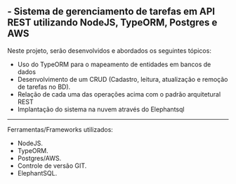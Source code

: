 
<h2> - Sistema de gerenciamento de tarefas em API REST utilizando NodeJS, TypeORM, Postgres e AWS </h2>

Neste projeto, serão desenvolvidos e abordados os seguintes tópicos:

* Uso do TypeORM para o mapeamento de entidades em bancos de dados
* Desenvolvimento de um CRUD (Cadastro, leitura, atualização e remoção de tarefas no BD).
* Relação de cada uma das operações acima com o padrão arquitetural REST
* Implantação do sistema na nuvem através do Elephantsql
-------------------------
Ferramentas/Frameworks utilizados:

* NodeJS.
* TypeORM.
* Postgres/AWS.
* Controle de versão GIT.
* ElephantSQL.



